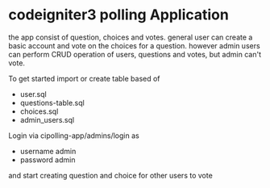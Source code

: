 # codeigniter3 polling Application

the app consist of question, choices and votes. general user can create a basic account and vote on the choices for a question. however admin users can perform CRUD operation of users, questions and votes, but admin can't vote.

To get started import or create table based of
 - user.sql
 - questions-table.sql
 - choices.sql
 - admin_users.sql

Login via cipolling-app/admins/login as 
 - username admin
 - password admin

and start creating question and choice for other users to vote